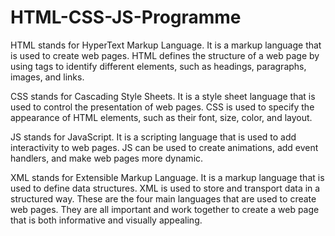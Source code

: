 # HTML-CSS-JS-Programme


HTML stands for HyperText Markup Language. It is a markup language that is used to create web pages. HTML defines the structure of a web page by using tags to identify different elements, such as headings, paragraphs, images, and links.

CSS stands for Cascading Style Sheets. It is a style sheet language that is used to control the presentation of web pages. CSS is used to specify the appearance of HTML elements, such as their font, size, color, and layout.

JS stands for JavaScript. It is a scripting language that is used to add interactivity to web pages. JS can be used to create animations, add event handlers, and make web pages more dynamic.

XML stands for Extensible Markup Language. It is a markup language that is used to define data structures. XML is used to store and transport data in a structured way.
These are the four main languages that are used to create web pages. They are all important and work together to create a web page that is both informative and visually appealing.
